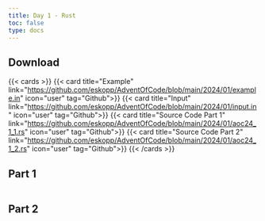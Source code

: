 ```yaml
---
title: Day 1 - Rust
toc: false
type: docs
---
```



## Download
{{< cards >}}
{{< card title="Example" link="https://github.com/eskopp/AdventOfCode/blob/main/2024/01/example.in" icon="user" tag="Github">}}
{{< card title="Input" link="https://github.com/eskopp/AdventOfCode/blob/main/2024/01/input.in" icon="user" tag="Github">}}
{{< card title="Source Code Part 1" link="https://github.com/eskopp/AdventOfCode/blob/main/2024/01/aoc24_1_1.rs" icon="user" tag="Github">}}
{{< card title="Source Code Part 2" link="https://github.com/eskopp/AdventOfCode/blob/main/2024/01/aoc24_1_2.rs" icon="user" tag="Github">}}
{{< /cards >}}




## Part 1
```rust {linenos=table,linenostart=1}

```


## Part 2
```rust {linenos=table,linenostart=1}

```